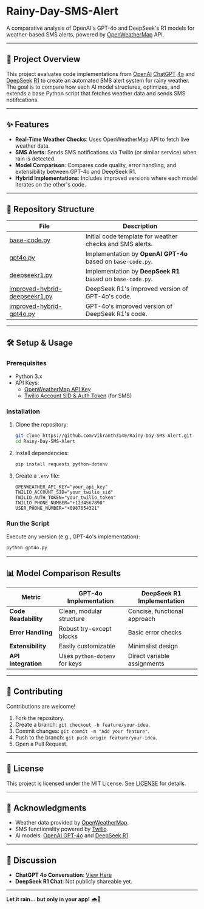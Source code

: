 # Rainy-Day-SMS-Alert

A comparative analysis of OpenAI's GPT-4o and DeepSeek's R1 models for weather-based SMS alerts, powered by [OpenWeatherMap](https://openweathermap.org) API.

---

## 📌 Project Overview

This project evaluates code implementations from [OpenAI](https://openai.com) [ChatGPT](https://openai.com/index/chatgpt/) [4o](https://openai.com/index/hello-gpt-4o/) and [DeepSeek](https://www.deepseek.com) [R1](https://github.com/deepseek-ai/DeepSeek-R1) to create an automated SMS alert system for rainy weather. The goal is to compare how each AI model structures, optimizes, and extends a base Python script that fetches weather data and sends SMS notifications.

---

## ✨ Features

- **Real-Time Weather Checks**: Uses OpenWeatherMap API to fetch live weather data.
- **SMS Alerts**: Sends SMS notifications via Twilio (or similar service) when rain is detected.
- **Model Comparison**: Compares code quality, error handling, and extensibility between GPT-4o and DeepSeek R1.
- **Hybrid Implementations**: Includes improved versions where each model iterates on the other's code.

---

## 📂 Repository Structure

| File                               | Description                                                                                   |
|------------------------------------|-----------------------------------------------------------------------------------------------|
| [base-code.py](base-code.py)       | Initial code template for weather checks and SMS alerts.                                      |
| [gpt4o.py](gpt4o.py)               | Implementation by **OpenAI GPT-4o** based on `base-code.py`.                                 |
| [deepseekr1.py](deepseekr1.py)     | Implementation by **DeepSeek R1** based on `base-code.py`.                                   |
| [improved-hybrid-deepseekr1.py](improved-hybrid-deepseekr1.py) | DeepSeek R1's improved version of GPT-4o's code.                                              |
| [improved-hybrid-gpt4o.py](improved-hybrid-gpt4o.py) | GPT-4o's improved version of DeepSeek R1's code.                                              |

---

## 🛠️ Setup & Usage

### Prerequisites
- Python 3.x
- API Keys:
  - [OpenWeatherMap API Key](https://openweathermap.org/api)
  - [Twilio Account SID & Auth Token](https://www.twilio.com/docs/usage/api) (for SMS)

### Installation
1. Clone the repository:
   ```bash
   git clone https://github.com/Vikranth3140/Rainy-Day-SMS-Alert.git
   cd Rainy-Day-SMS-Alert
   ```
2. Install dependencies:
   ```bash
   pip install requests python-dotenv
   ```
3. Create a `.env` file:
   ```env
   OPENWEATHER_API_KEY="your_api_key"
   TWILIO_ACCOUNT_SID="your_twilio_sid"
   TWILIO_AUTH_TOKEN="your_twilio_token"
   TWILIO_PHONE_NUMBER="+1234567890"
   USER_PHONE_NUMBER="+0987654321"
   ```

### Run the Script
Execute any version (e.g., GPT-4o's implementation):
```bash
python gpt4o.py
```

---

## 📊 Model Comparison Results

| Metric              | GPT-4o Implementation          | DeepSeek R1 Implementation     |
|---------------------|---------------------------------|---------------------------------|
| **Code Readability**| Clean, modular structure       | Concise, functional approach   |
| **Error Handling**  | Robust try-except blocks       | Basic error checks              |
| **Extensibility**   | Easily customizable            | Minimalist design               |
| **API Integration** | Uses `python-dotenv` for keys  | Direct variable assignments     |

---

## 🤝 Contributing

Contributions are welcome! 
1. Fork the repository.
2. Create a branch: `git checkout -b feature/your-idea`.
3. Commit changes: `git commit -m "Add your feature"`.
4. Push to the branch: `git push origin feature/your-idea`.
5. Open a Pull Request.

---

## 📜 License

This project is licensed under the MIT License. See [LICENSE](LICENSE) for details.

---

## 🙌 Acknowledgments

- Weather data provided by [OpenWeatherMap](https://openweathermap.org).
- SMS functionality powered by [Twilio](https://www.twilio.com).
- AI models: [OpenAI GPT-4o](https://openai.com) and [DeepSeek R1](https://deepseek.com).

---

## 💬 Discussion

- **ChatGPT 4o Conversation**: [View Here](https://chatgpt.com/share/67996afd-30ec-8009-b3e7-2763cddcda4f)
- **DeepSeek R1 Chat**: Not publicly shareable yet.

---

**Let it rain… but only in your app!** 🌧️🚀
